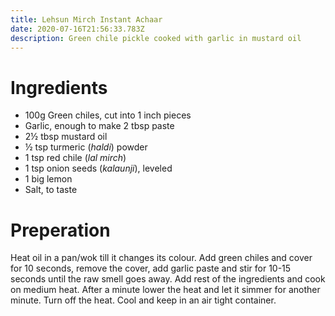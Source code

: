 ```yaml
---
title: Lehsun Mirch Instant Achaar
date: 2020-07-16T21:56:33.783Z
description: Green chile pickle cooked with garlic in mustard oil
---
```


# Ingredients

- 100g Green chiles, cut into 1 inch pieces
- Garlic, enough to make 2 tbsp paste
- 2½ tbsp mustard oil
- ½ tsp turmeric (_haldi_) powder
- 1 tsp red chile (_lal mirch_)
- 1 tsp onion seeds (_kalaunji_), leveled
- 1 big lemon
- Salt, to taste
  
# Preperation
Heat oil in a pan/wok till it changes its colour. Add green chiles and cover for 10 seconds, remove the cover, add garlic paste and stir for 10-15 seconds until the raw smell goes away. Add rest of the ingredients and cook on medium heat. After a minute lower the heat and let it simmer for another minute. Turn off the heat. Cool and keep in an air tight container.
